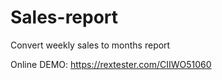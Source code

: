 # Sales-report
Convert weekly sales to months report

Online DEMO: https://rextester.com/CIIWO51060
